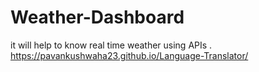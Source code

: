 # Weather-Dashboard
 it will help to know real time weather using APIs . 
https://pavankushwaha23.github.io/Language-Translator/
